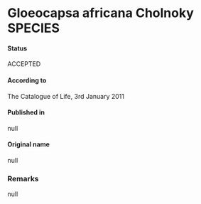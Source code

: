 # Gloeocapsa africana Cholnoky SPECIES

#### Status
ACCEPTED

#### According to
The Catalogue of Life, 3rd January 2011

#### Published in
null

#### Original name
null

### Remarks
null